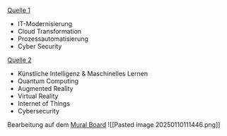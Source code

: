 [Quelle 1](https://www.luenendonk.de/aktuelles/presseinformation/luenendonk-studie-was-cios-fuer-2024-und-2025-erwarten/)
- IT-Modernisierung
- Cloud Transformation
- Prozessautomatisierung
- Cyber Security

[Quelle 2](https://www.hco.de/blog/die-10-wichtigsten-it-trends-die-man-kennen-sollte)
- Künstliche Intelligenz & Maschinelles Lernen
- Quantum Computing
- Augmented Reality
- Virtual Reality
- Internet of Things
- Cybersecurity

Bearbeitung auf dem [Mural Board](https://app.mural.co/t/nordakademie1890/m/nordakademie1890/1734516155776/40f4cb6f350a0502f67f26fdf5c8a28d06bd30b0)
![[Pasted image 20250110111446.png]]